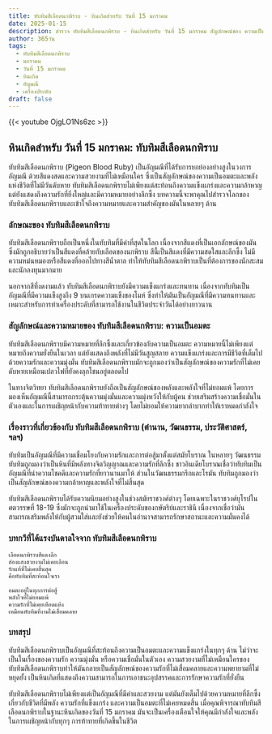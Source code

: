 ```yaml
---
title: ทับทิมสีเลือดนกพิราบ - หินเกิดสำหรับ วันที่ 15 มกราคม
date: 2025-01-15
description: สำรวจ ทับทิมสีเลือดนกพิราบ - หินเกิดสำหรับ วันที่ 15 มกราคม สัญลักษณ์ของ ความเป็นอมตะ มาเรียนรู้ความหมายลึกซึ้งของหินพิเศษนี้
author: 365วัน
tags:
  - ทับทิมสีเลือดนกพิราบ
  - มกราคม
  - วันที่ 15 มกราคม
  - หินเกิด
  - อัญมณี
  - เครื่องประดับ
draft: false
---
```


{{< youtube OjgLO1Ns6zc >}}

## หินเกิดสำหรับ วันที่ 15 มกราคม: ทับทิมสีเลือดนกพิราบ

ทับทิมสีเลือดนกพิราบ (Pigeon Blood Ruby) เป็นอัญมณีที่ได้รับการยกย่องอย่างสูงในวงการอัญมณี ด้วยสีแดงสดและความสวยงามที่ไม่เหมือนใคร ซึ่งเป็นสัญลักษณ์ของความเป็นอมตะและพลังแห่งชีวิตที่ไม่มีวันดับหาย ทับทิมสีเลือดนกพิราบไม่เพียงแต่สะท้อนถึงความแข็งแกร่งและความกล้าหาญ แต่ยังแสดงถึงความรักที่ยิ่งใหญ่และมีความหมายอย่างลึกซึ้ง บทความนี้จะพาคุณไปสำรวจโลกของทับทิมสีเลือดนกพิราบและเข้าใจถึงความหมายและความสำคัญของมันในหลายๆ ด้าน

### ลักษณะของ ทับทิมสีเลือดนกพิราบ

ทับทิมสีเลือดนกพิราบถือเป็นหนึ่งในทับทิมที่มีค่าที่สุดในโลก เนื่องจากสีแดงที่เป็นเอกลักษณ์ของมัน ซึ่งมักถูกอธิบายว่าเป็นสีแดงที่คล้ายกับเลือดของนกพิราบ สีนี้เป็นสีแดงที่มีความสดใสและลึกซึ้ง ไม่มีความหม่นหมองหรือสีแดงที่ออกไปทางสีน้ำตาล ทำให้ทับทิมสีเลือดนกพิราบเป็นที่ต้องการของนักสะสมและนักลงทุนมากมาย

นอกจากสีที่งดงามแล้ว ทับทิมสีเลือดนกพิราบยังมีความแข็งแกร่งและทนทาน เนื่องจากทับทิมเป็นอัญมณีที่มีความแข็งสูงถึง 9 บนเกรดความแข็งของโมห์ ซึ่งทำให้มันเป็นอัญมณีที่มีความทนทานและเหมาะสำหรับการทำเครื่องประดับที่สามารถใช้งานในชีวิตประจำวันได้อย่างยาวนาน

### สัญลักษณ์และความหมายของ ทับทิมสีเลือดนกพิราบ: ความเป็นอมตะ

ทับทิมสีเลือดนกพิราบมีความหมายที่ลึกซึ้งและเกี่ยวข้องกับความเป็นอมตะ ความหมายนี้ไม่เพียงแต่หมายถึงความยั่งยืนในเวลา แต่ยังแสดงถึงพลังที่ไม่มีวันสูญสลาย ความแข็งแกร่งและการมีชีวิตที่เต็มไปด้วยความรักและความมุ่งมั่น ทับทิมสีเลือดนกพิราบมักจะถูกมองว่าเป็นสัญลักษณ์ของความรักที่ไม่เคยดับหายเหมือนเปลวไฟที่ยังคงลุกโชนอยู่ตลอดไป

ในทางจิตวิทยา ทับทิมสีเลือดนกพิราบยังถือเป็นสัญลักษณ์ของพลังและพลังใจที่ไม่ยอมแพ้ โดยการมองเห็นอัญมณีนี้สามารถกระตุ้นความมุ่งมั่นและความมุ่งหวังให้กับผู้คน ช่วยเสริมสร้างความเชื่อมั่นในตัวเองและในการเผชิญหน้ากับความท้าทายต่างๆ โดยไม่ยอมให้ความยากลำบากทำให้เราหมดกำลังใจ

### เรื่องราวที่เกี่ยวข้องกับ ทับทิมสีเลือดนกพิราบ (ตำนาน, วัฒนธรรม, ประวัติศาสตร์, ฯลฯ)

ทับทิมเป็นอัญมณีที่มีความเชื่อมโยงกับความรักและการต่อสู้มาตั้งแต่สมัยโบราณ ในหลายๆ วัฒนธรรม ทับทิมถูกมองว่าเป็นหินที่มีพลังทางจิตวิญญาณและความรักที่ลึกซึ้ง ชาวอินเดียโบราณเชื่อว่าทับทิมเป็นอัญมณีที่นำความโชคดีและความรักที่ยาวนานมาให้ ส่วนในวัฒนธรรมกรีกและโรมัน ทับทิมถูกมองว่าเป็นสัญลักษณ์ของความกล้าหาญและพลังใจที่ไม่สิ้นสุด

ทับทิมสีเลือดนกพิราบได้รับความนิยมอย่างสูงในช่วงสมัยราชวงศ์ต่างๆ โดยเฉพาะในราชวงศ์ยุโรปในศตวรรษที่ 18-19 ซึ่งมักจะถูกนำมาใช้ในเครื่องประดับของกษัตริย์และราชินี เนื่องจากเชื่อว่ามันสามารถเสริมพลังให้กับผู้สวมใส่และยังช่วยให้คนในอำนาจสามารถรักษาสถานะและความมั่นคงได้

### บทกวีที่ได้แรงบันดาลใจจาก ทับทิมสีเลือดนกพิราบ

```
เลือดนกพิราบสีแดงลึก  
ส่องแสงสวยงามไม่เคยเลือน  
รักแท้ที่ไม่เคยสิ้นสุด  
คือทับทิมที่สะท้อนใจเรา

อมตะอยู่ในทุกการต่อสู้  
พลังใจที่ไม่ยอมแพ้  
ความรักที่ไม่เคยเหือดแห้ง  
เหมือนทับทิมที่งามไม่เสื่อมคลาย
```

### บทสรุป

ทับทิมสีเลือดนกพิราบเป็นอัญมณีที่สะท้อนถึงความเป็นอมตะและความแข็งแกร่งในทุกๆ ด้าน ไม่ว่าจะเป็นในเรื่องของความรัก ความมุ่งมั่น หรือความเชื่อมั่นในตัวเอง ความสวยงามที่ไม่เหมือนใครของทับทิมสีเลือดนกพิราบทำให้มันกลายเป็นสัญลักษณ์ของความรักที่ไม่เสื่อมคลายและความพยายามที่ไม่หยุดยั้ง เป็นหินเกิดที่แสดงถึงความสามารถในการเอาชนะอุปสรรคและการรักษาความรักที่ยั่งยืน

ทับทิมสีเลือดนกพิราบไม่เพียงแต่เป็นอัญมณีที่มีค่าและสวยงาม แต่มันยังเต็มไปด้วยความหมายที่ลึกซึ้งเกี่ยวกับชีวิตที่มีพลัง ความรักที่แข็งแกร่ง และความเป็นอมตะที่ไม่เคยหมดสิ้น เมื่อคุณพิจารณาทับทิมสีเลือดนกพิราบในฐานะหินเกิดของวันที่ 15 มกราคม มันจะเป็นเครื่องเตือนใจให้คุณมีกำลังใจและพลังในการเผชิญหน้ากับทุกๆ การท้าทายที่เกิดขึ้นในชีวิต